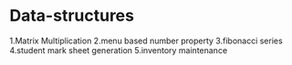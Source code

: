 # Data-structures
1.Matrix Multiplication
2.menu based number property
3.fibonacci series
4.student mark sheet generation
5.inventory maintenance
